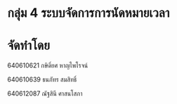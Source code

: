 # กลุ่ม 4 ระบบจัดการการนัดหมายเวลา
# จัดทำโดย
  640610621 กษิดิ์ยศ หาญไพโรจน์
  
  640610639 ธนภัทร สมสิทธิ์
  
  640612087 ณัฐสินี ศาสนโสภา

